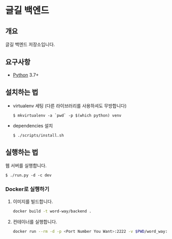 # 글길 백엔드

개요
---

글길 백엔드 저장소입니다.


요구사항
-----

- [Python](https://www.python.org/) 3.7+


설치하는 법
--------

- virtualenv 세팅
(다른 라이브러리를 사용하셔도 무방합니다)
    ```
    $ mkvirtualenv -a `pwd` -p $(which python) venv
    ```


- dependencies 설치
   ```
   $ ./scripts/install.sh
   ```


실행하는 법
--------

웹 서버를 실행합니다.
   ```
   $ ./run.py -d -c dev
   ```

 ### Docker로 실행하기

 1. 이미지를 빌드합니다.

    ```bash
    docker build -t word-way/backend .
    ```

 1. 컨테이너를 실행합니다.

    ```bash
    docker run --rm -d -p <Port Number You Want>:2222 -v $PWD/word_way:/app/word_way word-way/backend:latest
    ```
